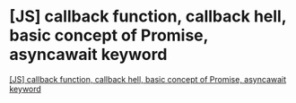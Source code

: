 # [JS] callback function, callback hell, basic concept of Promise, asyncawait keyword
[[JS] callback function, callback hell, basic concept of Promise, asyncawait keyword](https://aiwithcloud.com/2022/09/19/js_callback_function_callback_hell_basic_concept_of_promise_asyncawait_keyword/)